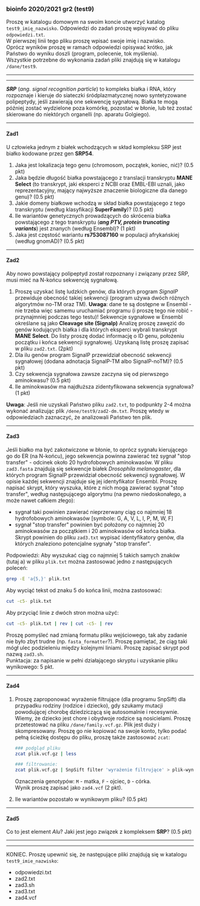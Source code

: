 ### bioinfo 2020/2021 gr2 (test9)  

Proszę w katalogu domowym na swoim koncie utworzyć katalog `test9_imię_nazwisko`. 
Odpowiedzi do zadań proszę wpisywać do pliku `odpowiedzi.txt`.  
W pierwszej linii tego pliku proszę wpisać swoje imię i nazwisko.   
Oprócz wyników proszę w ramach odpowiedzi opisywać krótko, jak Państwo do wyniku doszli (program, polecenie, tok myślenia).  
 Wszystkie potrzebne do wykonania zadań pliki znajdują się w katalogu `/dane/test9`.
***
***

***SRP*** (*ang. signal recognition particle*) to kompleks białka i RNA, który rozpoznaje i 
kieruje do siateczki śródplazmatycznej nowo syntetyzowane polipeptydy, jeśli zawierają one sekwencję sygnałową. 
Białka te mogą później zostać wydzielone poza komórkę, pozostać w błonie, lub też zostać 
skierowane do niektórych organelli (np. aparatu Golgiego).
***
#### Zad1    
U człowieka jednym z białek wchodzących w skład kompleksu SRP jest białko kodowane przez gen **SRP54**.

1. Jaka jest lokalizacja tego genu (chromosom, początek, koniec, nić)? (0.5 pkt)
2. Jaka będzie długość białka powstającego z translacji transkryptu **MANE Select** 
   (to transkrypt, jaki eksperci z NCBI oraz EMBL-EBI uznali, jako
   reprezentacyjny, mający najwyższe znaczenie biologiczne dla danego genu)? (0.5 pkt)
3. Jakie domeny białkowe wchodzą w skład białka powstającego z tego transkryptu (według klasyfikacji **SuperFamily**)? (0.5 pkt)
4. Ile wariantów genetycznych prowadzących do skrócenia białka powstającego z tego transkryptu (***ang PTV, protein truncating variants***) jest znanych (według Ensembl)? (1 pkt)
5. Jaka jest częstość wariantu **rs753087160** w populacji afrykańskiej (według gnomAD)? (0.5 pkt)  
***
#### Zad2  
Aby nowo powstający polipeptyd został rozpoznany i związany przez SRP, musi mieć na N-końcu sekwencję sygnałową. 
1. Proszę uzyskać listę ludzkich genów, dla których program *SignalP* przewiduje obecność takiej sekwencji 
   (program używa dwóch różnych algorytmów no-TM oraz TM).
**Uwaga**: dane te są dostępne w Ensembl - nie trzeba więc samemu uruchamiać programu (i proszę tego nie robić - przynajmniej podczas tego testu)!
Sekwencje sygnałowe w Ensembl określane są jako **Cleavage site (Signalp)** 
Analizę proszę zawęzić do genów kodujących białka i dla których eksperci wybrali transkrypt **MANE Select**. 
Do listy proszę dodać informację o ID genu, położeniu początku i końca sekwencji sygnałowej. Uzyskaną listę proszę zapisać w pliku `zad2.txt`.
(2pkt)
2. Dla ilu genów program SignalP przewidział obecność sekwencji sygnałowej (dodana adnotacja SignalP-TM albo SignalP-noTM)? (0.5 pkt) 
3. Czy sekwencja sygnałowa zawsze zaczyna się od pierwszego aminokwasu? (0.5 pkt)
4. Ile aminokwasów ma najdłuższa zidentyfikowana sekwencja sygnałowa? (1 pkt)

**Uwaga**: Jeśli nie uzyskali Państwo pliku `zad2.txt`, to podpunkty 2-4 można wykonać analizując plik `/dene/test9/zad2-dm.txt`.
Proszę wtedy w odpowiedziach zaznaczyć, że analizowali Państwo ten plik.
***

#### Zad3   
Jeśli białko ma być zakotwiczone w błonie, to oprócz sygnału kierującego go do ER (na N-końcu),
jego sekwencja powinna zawierać też sygnał "stop transfer" - odcinek około 20 hydrofobowych aminokwasów. 
W pliku `zad3.fasta` znajdują się sekwencje białek *Drosophila melanogaster*, dla których program SignalP 
przewidział obecność sekwencji sygnałowej.
W opisie każdej sekwencji znajduje się jej identyfikator Ensembl.
 Proszę napisać skrypt, 
który wyszuka, które z nich mogą zawierać sygnał "stop transfer", według następującego algorytmu
(na pewno niedoskonałego, a może nawet całkiem złego):
* sygnał taki powinien zawierać nieprzerwany ciąg co najmniej 18 hydrofobowych aminokwasów [symbole: G, A, V, L, I, P, M, W, F]  
* sygnał "stop transfer" powinien być położony co najmniej 20 aminokwasów za początkiem i 20 aminokwasów od końca białka.  
Skrypt powinien do pliku `zad3.txt` wypisać identyfikatory genów, dla których znaleziono potencjalne sygnały "stop transfer".

Podpowiedzi:
Aby wyszukać ciąg co najmniej 5 takich samych znaków (tutaj a) w pliku `plik.txt` można zastosować jedno z następujących poleceń:
```bash
grep -E 'a{5,}' plik.txt
```
Aby wyciąć tekst od znaku 5 do końca linii, można zastosować:
```bash
cut -c5- plik.txt
```
Aby przyciąć linie z dwóch stron można użyć:
```bash
cut -c5- plik.txt | rev | cut -c5- | rev
```
Proszę pomyśleć nad zmianą formatu pliku wejściowego, tak aby zadanie nie było zbyt trudne (np. `fasta_formatter`?). 
Proszę pamiętać, że ciąg taki mógł ulec podzieleniu między kolejnymi liniami.
Proszę zapisać skrypt pod nazwą `zad3.sh`.   
Punktacja: za napisanie w pełni działającego skryptu i uzyskanie pliku wynikowego: 5 pkt.
***

#### Zad4  
1. Proszę zaproponować wyrażenie filtrujące (dla programu SnpSift) dla przypadku rodziny (rodzice i dziecko), 
gdy szukamy mutacji powodującej chorobę dziedziczącą się autosomalnie i recesywnie.
Wiemy, że dziecko jest chore i obydwoje rodzice są nosicielami. Proszę przetestować na pliku `/dane/family.vcf.gz`. Plik jest duży i skompresowany.
Proszę go nie kopiować na swoje konto, tylko podać pełną ścieżkę dostępu do pliku, proszę także zastosować `zcat`:  
   ```bash
   ### podgląd pliku
   zcat plik.vcf.gz | less
   
   ### filtrowanie:  
   zcat plik.vcf.gz | SnpSift filter 'wyrażenie filtrujące' > plik-wynikowy
   ```
   
   Oznaczenia genotypów: `M` - matka, `F` - ojciec, `D` - córka.  
   Wynik proszę zapisać jako `zad4.vcf` (2 pkt).  
     

2. Ile wariantów pozostało w wynikowym pliku? (0.5 pkt)
***

#### Zad5
Co to jest element *Alu*? Jaki jest jego związek z kompleksem **SRP**? (0.5 pkt)

***
***
KONIEC. Proszę upewnić się, że następujące pliki znajdują się w katalogu `test9_imie_nazwisko`:
* odpowiedzi.txt 
* zad2.txt
* zad3.sh
* zad3.txt
* zad4.vcf 

